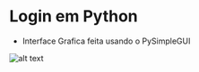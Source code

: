# Login em Python

- Interface Grafica feita usando o PySimpleGUI

![alt text](https://cdn.discordapp.com/attachments/780476729704841237/883875439389585458/unknown.png)

